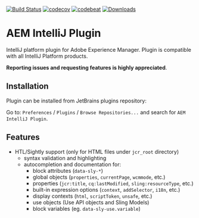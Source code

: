 [![Build Status](https://travis-ci.org/karollewandowski/aem-intellij-plugin.svg?branch=master)](https://travis-ci.org/karollewandowski/aem-intellij-plugin)
[![codecov](https://codecov.io/gh/karollewandowski/aem-intellij-plugin/branch/master/graph/badge.svg)](https://codecov.io/gh/karollewandowski/aem-intellij-plugin)
[![codebeat](https://codebeat.co/badges/83dbd668-d574-4be5-b7fb-8b5ae6fdaf8b)](https://codebeat.co/projects/github-com-karollewandowski-aem-intellij-plugin)
[![Downloads](https://img.shields.io/jetbrains/plugin/d/9269-aem-intellij-plugin.svg)](https://plugins.jetbrains.com/plugin/9269-aem-intellij-plugin)


# AEM IntelliJ Plugin

IntelliJ platform plugin for Adobe Experience Manager. Plugin is compatible with all IntelliJ Platform products.

**Reporting issues and requesting features is highly appreciated**.


## Installation

Plugin can be installed from JetBrains plugins repository:

Go to: `Preferences` / `Plugins` / `Browse Repositories...` and search for `AEM IntelliJ Plugin`.


## Features

* HTL/Sightly support (only for HTML files under `jcr_root` directory)
  * syntax validation and highlighting
  * autocompletion and documentation for:
    * block attributes (`data-sly-*`)
    * global objects (`properties`, `currentPage`, `wcmmode`, etc.)
    * properties (`jcr:title`, `cq:lastModified`, `sling:resourceType`, etc.)
    * built-in expression options (`context`, `addSelector`, `i18n`, etc.)
    * display contexts (`html`, `scriptToken`, `unsafe`, etc.)
    * use objects (Use API objects and Sling Models)
    * block variables (eg. `data-sly-use.variable`)
